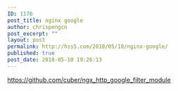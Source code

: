 ```yaml
---
ID: 1176
post_title: nginx google
author: chrispengcn
post_excerpt: ""
layout: post
permalink: http://hss5.com/2018/05/10/nginx-google/
published: true
post_date: 2018-05-10 19:26:13
---
```

https://github.com/cuber/ngx_http_google_filter_module
